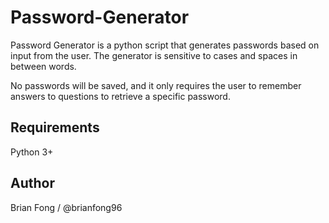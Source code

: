 # Password-Generator
Password Generator is a python script that generates passwords based on input from the user. The generator is sensitive to cases and spaces in between words.

No passwords will be saved, and it only requires the user to remember answers to questions to retrieve a specific password.

## Requirements
Python 3+

## Author
Brian Fong / @brianfong96
